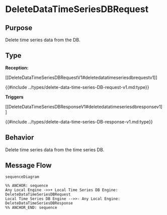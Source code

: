 <div class="message">

# DeleteDataTimeSeriesDBRequest

## Purpose

<!-- ANCHOR: purpose -->
Delete time series data from the DB.
<!-- ANCHOR_END: purpose -->

## Type

<!-- ANCHOR: type -->
**Reception:**

[[DeleteDataTimeSeriesDBRequestV1#deletedatatimeseriesdbrequestv1]]

{{#include ../types/delete-data-time-series-DB-request-v1.md:type}}

**Triggers**

[[DeleteDataTimeSeriesDBResponseV1#deletedatatimeseriesdbresponsev1]]

{{#include ../types/delete-data-time-series-DB-response-v1.md:type}}

<!-- ANCHOR_END: type -->

## Behavior

<!-- ANCHOR: behavior -->
Delete time series data from the time series DB.
<!-- ANCHOR_END: behavior -->


## Message Flow

<!-- ANCHOR: messages -->
```mermaid
sequenceDiagram

%% ANCHOR: sequence
Any Local Engine ->>+ Local Time Series DB Engine: DeleteDataTimeSeriesDBRequest
Local Time Series DB Engine -->>- Any Local Engine: DeleteDataTimeSeriesDBResponse
%% ANCHOR_END: sequence
```

<!-- ANCHOR_END: messages -->

</div>